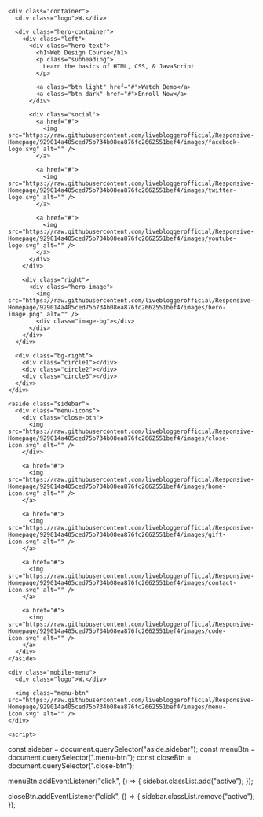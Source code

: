 <!DOCTYPE html>
<html lang="en">
  <head>
    <meta charset="UTF-8" />
    <meta http-equiv="X-UA-Compatible" content="IE=edge" />
    <meta name="viewport" content="width=device-width, initial-scale=1.0" />
    <title>Document</title>
    <link rel="preconnect" href="https://fonts.googleapis.com" />
    <link rel="preconnect" href="https://fonts.gstatic.com" crossorigin />
    <link
      href="https://fonts.googleapis.com/css2?family=Roboto:wght@400;900&amp;display=swap"
      rel="stylesheet"
    />
    <style type="text/css">
* {
  margin: 0;
}

body {
  user-select: none;
  font-family: "Roboto", sans-serif;
  
}
#bdy{
position: absolute;
top: 0;
left: 0;
height: 100%;
width: 100%;
z-index: 9999999999999;
}
.bg-left {
  position: absolute;
  top: 0;
  left: 0;
  z-index: -2;
  height: 100vh;
}

.bg-left img {
  height: 100%;
}

/* Sidebar */

aside.sidebar {
  position: fixed;
  background: #17183b;
  right: 0;
  top: 0;
  bottom: 0;
  display: flex;
  align-items: center;
  padding: 16px;
}

aside.sidebar .menu-icons {
  display: flex;
  flex-direction: column;
}

aside.sidebar .menu-icons a {
  margin: 16px 0;
}

aside.sidebar .menu-icons a img {
  transition: all 500ms;
}

aside.sidebar .menu-icons a:hover img {
  transform: scale(1.2);
}

.container {
  width: 80%;
  max-width: 1000px;
  margin: 0 auto;
  box-sizing: border-box;
}

.container .logo {
  font-size: 40px;
  font-weight: 900;
  position: absolute;
  top: 30px;
  color: #17183b;
}

.container .hero-container {
  display: flex;
  height: 100vh;
  align-items: center;
  justify-content: space-between;
}

.container .hero-container h1 {
  font-size: 60px;
  color: #17183b;
  margin-bottom: 8px;
}

.container .hero-container p.subheading {
  font-size: 16px;
  color: #17183b;
}

/* Buttons */

.container a.btn {
  text-decoration: none;
  padding: 12px 24px;
  display: inline-block;
  margin-top: 32px;
  margin-right: 20px;
  border-radius: 8px;
  font-weight: 900;
  transition: all 500ms;
}

.container a.btn:hover {
  transform: translateY(-3px);
}

.container a.btn.light {
  background: #eae8ff;
  color: #17183b;
}

.container a.btn.dark {
  background: #17183b;
  color: #eae8ff;
}

.container .social {
  position: absolute;
  bottom: 50px;
  border-bottom: 4px solid #17183b;
  padding-bottom: 20px;
}

.container .social a {
  text-decoration: none;
  margin: 0 16px;
  display: inline-block;
  transition: all 500ms;
}

.container .social a:hover {
  transform: scale(1.1);
}

.container .hero-image {
  transform: rotateZ(-3deg);
}

.container .hero-image .image-bg {
  height: 424px;
  width: 350px;
  background: #ff8f7c;
  position: absolute;
  top: 0;
  z-index: -1;
  transform: rotateZ(-5deg);
}

.bg-right {
  position: absolute;
  top: 0;
  right: 0;
  z-index: -1;
}

.bg-right .circle1,
.bg-right .circle2,
.bg-right .circle3 {
  width: 300px;
  height: 300px;
  border-radius: 50%;
  position: absolute;
}

.bg-right .circle1 {
  top: 50px;
  right: 200px;
  background: greenyellow;
  filter: blur(100px);
  mix-blend-mode: multiply;
}

.bg-right .circle2 {
  top: 50px;
  right: 400px;
  background: #6affff;
  filter: blur(100px);
  mix-blend-mode: multiply;
}

.bg-right .circle3 {
  top: 200px;
  right: 250px;
  background: yellow;
  filter: blur(100px);
  mix-blend-mode: multiply;
}

.mobile-menu,
aside.sidebar .menu-icons .close-btn {
  display: none;
}

@media (max-width: 700px) {
  .bg-left,
  .container .logo {
    display: none;
  }

  .mobile-menu {
    display: flex;
    justify-content: space-between;
    position: fixed;
    top: 0;
    left: 0;
    right: 0;
    background: linear-gradient(
      180deg,
      rgb(14, 12, 46) 0%,
      rgb(25, 25, 90) 45%,
      rgba(0, 0, 0, 0)
    );
    padding: 16px;
    z-index: 100;
  }

  .mobile-menu .logo {
    font-size: 30px;
    color: #fff;
    font-weight: 900;
  }

  .container {
    width: 100%;
    padding: 0 30px;
  }

  .container .hero-container {
    flex-direction: column;
    text-align: center;
  }

  .container .right {
    order: -1;
    width: 100%;
    flex: 1;
  }

  .container .left {
    flex: 1;
  }

  .container .hero-image {
    width: 100%;
    height: 40vh;
    transform: rotateZ(0deg);
    position: absolute;
    left: 0;
    top: 0;
  }

  .container .hero-image img {
    width: 100%;
    height: 100%;
    object-fit: cover;
    object-position: top;
  }

  .container .hero-image .image-bg {
    transform: rotateZ(0deg) translateX(-50%);
    width: 90%;
    height: calc(40vh + 10px);
    left: 50%;
  }

  .container .hero-container h1 {
    font-size: 32px;
    margin-top: 30px;
  }

  .container .social {
    position: static;
    margin-top: 70px;
  }

  aside.sidebar {
    /* display: none; */
    width: 60px;
    justify-content: center;
    box-shadow: -24px 0 16px -12px rgba(0, 0, 0, 0.4);
    z-index: 200;
    right: -100%;
    transition: all 500ms;
  }

  aside.sidebar.active {
    right: 0;
  }

  aside.sidebar .menu-icons .close-btn {
    display: block;
    position: absolute;
    top: 24px;
    text-align: center;
    left: 0;
    right: 0;
  }
}
    </style>
  </head>
  <body id="bdy">
    <div class="bg-left">
      <img src="https://raw.githubusercontent.com/livebloggerofficial/Responsive-Homepage/929014a405ced75b734b08ea876fc2662551bef4/images/bg-left.svg" alt="" />
    </div>

    <div class="container">
      <div class="logo">W.</div>

      <div class="hero-container">
        <div class="left">
          <div class="hero-text">
            <h1>Web Design Course</h1>
            <p class="subheading">
              Learn the basics of HTML, CSS, & JavaScript
            </p>

            <a class="btn light" href="#">Watch Demo</a>
            <a class="btn dark" href="#">Enroll Now</a>
          </div>

          <div class="social">
            <a href="#">
              <img src="https://raw.githubusercontent.com/livebloggerofficial/Responsive-Homepage/929014a405ced75b734b08ea876fc2662551bef4/images/facebook-logo.svg" alt="" />
            </a>

            <a href="#">
              <img src="https://raw.githubusercontent.com/livebloggerofficial/Responsive-Homepage/929014a405ced75b734b08ea876fc2662551bef4/images/twitter-logo.svg" alt="" />
            </a>

            <a href="#">
              <img src="https://raw.githubusercontent.com/livebloggerofficial/Responsive-Homepage/929014a405ced75b734b08ea876fc2662551bef4/images/youtube-logo.svg" alt="" />
            </a>
          </div>
        </div>

        <div class="right">
          <div class="hero-image">
            <img src="https://raw.githubusercontent.com/livebloggerofficial/Responsive-Homepage/929014a405ced75b734b08ea876fc2662551bef4/images/hero-image.png" alt="" />
            <div class="image-bg"></div>
          </div>
        </div>
      </div>

      <div class="bg-right">
        <div class="circle1"></div>
        <div class="circle2"></div>
        <div class="circle3"></div>
      </div>
    </div>

    <aside class="sidebar">
      <div class="menu-icons">
        <div class="close-btn">
          <img src="https://raw.githubusercontent.com/livebloggerofficial/Responsive-Homepage/929014a405ced75b734b08ea876fc2662551bef4/images/close-icon.svg" alt="" />
        </div>

        <a href="#">
          <img src="https://raw.githubusercontent.com/livebloggerofficial/Responsive-Homepage/929014a405ced75b734b08ea876fc2662551bef4/images/home-icon.svg" alt="" />
        </a>

        <a href="#">
          <img src="https://raw.githubusercontent.com/livebloggerofficial/Responsive-Homepage/929014a405ced75b734b08ea876fc2662551bef4/images/gift-icon.svg" alt="" />
        </a>

        <a href="#">
          <img src="https://raw.githubusercontent.com/livebloggerofficial/Responsive-Homepage/929014a405ced75b734b08ea876fc2662551bef4/images/contact-icon.svg" alt="" />
        </a>

        <a href="#">
          <img src="https://raw.githubusercontent.com/livebloggerofficial/Responsive-Homepage/929014a405ced75b734b08ea876fc2662551bef4/images/code-icon.svg" alt="" />
        </a>
      </div>
    </aside>

    <div class="mobile-menu">
      <div class="logo">W.</div>

      <img class="menu-btn" src="https://raw.githubusercontent.com/livebloggerofficial/Responsive-Homepage/929014a405ced75b734b08ea876fc2662551bef4/images/menu-icon.svg" alt="" />
    </div>

    <script>
const sidebar = document.querySelector("aside.sidebar");
const menuBtn = document.querySelector(".menu-btn");
const closeBtn = document.querySelector(".close-btn");

menuBtn.addEventListener("click", () => {
  sidebar.classList.add("active");
});

closeBtn.addEventListener("click", () => {
  sidebar.classList.remove("active");
});
    </script>
  </body>
</html>
